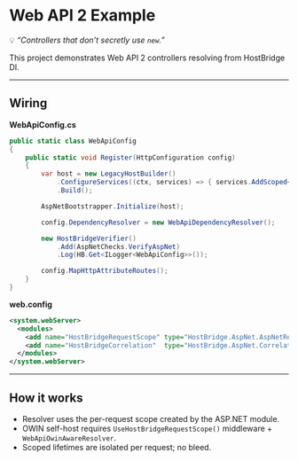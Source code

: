 ﻿[//]: # (./examples/WebApi2/README.md)

# Web API 2 Example

💡 *“Controllers that don’t secretly use `new`.”*

This project demonstrates Web API 2 controllers resolving from HostBridge DI.

---

## Wiring

**WebApiConfig.cs**

```csharp
public static class WebApiConfig
{
    public static void Register(HttpConfiguration config)
    {
        var host = new LegacyHostBuilder()
            .ConfigureServices((ctx, services) => { services.AddScoped<IMyScoped, MyScoped>(); })
            .Build();

        AspNetBootstrapper.Initialize(host);

        config.DependencyResolver = new WebApiDependencyResolver();

        new HostBridgeVerifier()
            .Add(AspNetChecks.VerifyAspNet)
            .Log(HB.Get<ILogger<WebApiConfig>>());

        config.MapHttpAttributeRoutes();
    }
}
```

**web.config**

```xml
<system.webServer>
  <modules>
    <add name="HostBridgeRequestScope" type="HostBridge.AspNet.AspNetRequestScopeModule" />
    <add name="HostBridgeCorrelation"  type="HostBridge.AspNet.CorrelationHttpModule" />
  </modules>
</system.webServer>
```

---

## How it works

* Resolver uses the per-request scope created by the ASP.NET module.
* OWIN self-host requires `UseHostBridgeRequestScope()` middleware + `WebApiOwinAwareResolver`.
* Scoped lifetimes are isolated per request; no bleed.